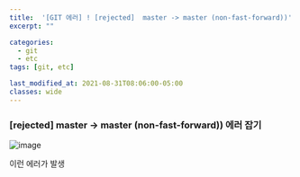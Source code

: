 ```yaml
---
title:  '[GIT 에러] ! [rejected]  master -> master (non-fast-forward))'
excerpt: ""

categories:
  - git
  - etc
tags: [git, etc]

last_modified_at: 2021-08-31T08:06:00-05:00
classes: wide
---
```

###  [rejected]  master -> master (non-fast-forward)) 에러 잡기

![image](https://user-images.githubusercontent.com/53431568/131433603-4b34dc31-84af-471b-ab79-141939c0c1ea.png)

이런 에러가 발생

 
 
